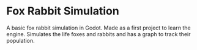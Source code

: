 # Fox Rabbit Simulation
A basic fox rabbit simulation in Godot. Made as a first project to learn the engine. Simulates the life foxes and rabbits and has a graph to track their population.
